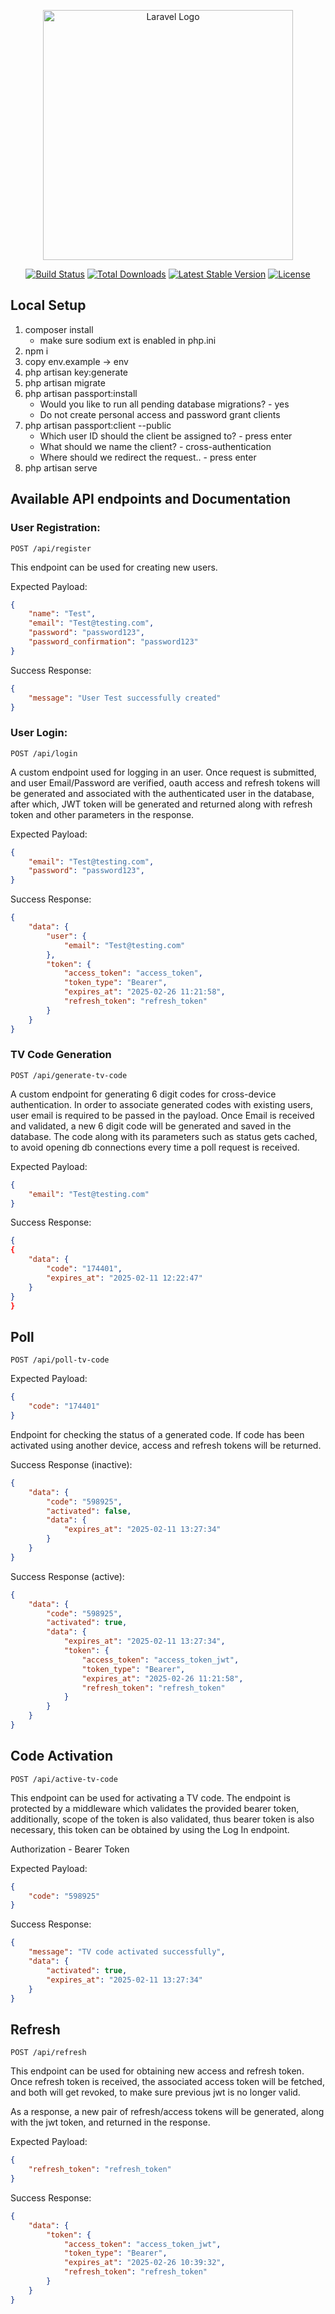 <p align="center"><a href="https://laravel.com" target="_blank"><img src="https://raw.githubusercontent.com/laravel/art/master/logo-lockup/5%20SVG/2%20CMYK/1%20Full%20Color/laravel-logolockup-cmyk-red.svg" width="400" alt="Laravel Logo"></a></p>

<p align="center">
<a href="https://github.com/laravel/framework/actions"><img src="https://github.com/laravel/framework/workflows/tests/badge.svg" alt="Build Status"></a>
<a href="https://packagist.org/packages/laravel/framework"><img src="https://img.shields.io/packagist/dt/laravel/framework" alt="Total Downloads"></a>
<a href="https://packagist.org/packages/laravel/framework"><img src="https://img.shields.io/packagist/v/laravel/framework" alt="Latest Stable Version"></a>
<a href="https://packagist.org/packages/laravel/framework"><img src="https://img.shields.io/packagist/l/laravel/framework" alt="License"></a>
</p>

## Local Setup
1. composer install
   - make sure sodium ext is enabled in php.ini
2. npm i
4. copy env.example -> env
3. php artisan key:generate
4. php artisan migrate
5. php artisan passport:install
   - Would you like to run all pending database migrations? - yes
   - Do not create personal access and password grant clients
6. php artisan passport:client --public
   - Which user ID should the client be assigned to? - press enter
   - What should we name the client? - cross-authentication
   - Where should we redirect the request.. - press enter
7. php artisan serve

## Available API endpoints and Documentation
### User Registration:

```http
POST /api/register
```

This endpoint can be used for creating new users.

Expected Payload:
```json
{
    "name": "Test",
    "email": "Test@testing.com",
    "password": "password123",
    "password_confirmation": "password123"
}
```

Success Response:

```json
{
    "message": "User Test successfully created"
}
```

### User Login:

```http
POST /api/login
```

A custom endpoint used for logging in an user. Once request is submitted, and user Email/Password are verified, oauth access and refresh tokens will be generated and associated
with the authenticated user in the database, after which, JWT token will be generated and returned along with refresh token and other parameters in the response.

Expected Payload:
```json
{
    "email": "Test@testing.com",
    "password": "password123",
}
```

Success Response:

```json
{
    "data": {
        "user": {
            "email": "Test@testing.com"
        },
        "token": {
            "access_token": "access_token",
            "token_type": "Bearer",
            "expires_at": "2025-02-26 11:21:58",
            "refresh_token": "refresh_token"
        }
    }
}
```

### TV Code Generation

```http
POST /api/generate-tv-code
```

A custom endpoint for generating 6 digit codes for cross-device authentication. In order to associate generated codes with existing users, user email is required to be passed in the payload.
Once Email is received and validated, a new 6 digit code will be generated and saved in the database. The code along with its parameters such as status gets cached, to avoid opening db connections
every time a poll request is received.

Expected Payload:
```json
{
    "email": "Test@testing.com"
}
```

Success Response:

```json
{
{
    "data": {
        "code": "174401",
        "expires_at": "2025-02-11 12:22:47"
    }
}
}
```

## Poll

```http
POST /api/poll-tv-code
```

Expected Payload:
```json
{
    "code": "174401"
}
```

Endpoint for checking the status of a generated code. If code has been activated using another device, access and refresh tokens will be returned.

Success Response (inactive):
```json
{
    "data": {
        "code": "598925",
        "activated": false,
        "data": {
            "expires_at": "2025-02-11 13:27:34"
        }
    }
}
```

Success Response (active):
```json
{
    "data": {
        "code": "598925",
        "activated": true,
        "data": {
            "expires_at": "2025-02-11 13:27:34",
            "token": {
                "access_token": "access_token_jwt",
                "token_type": "Bearer",
                "expires_at": "2025-02-26 11:21:58",
                "refresh_token": "refresh_token"
            }
        }
    }
}
```

## Code Activation

```http
POST /api/active-tv-code
```

This endpoint can be used for activating a TV code. The endpoint is protected by a middleware which validates the provided bearer token, additionally, scope of the token is also validated, thus
bearer token is also necessary, this token can be obtained by using the Log In endpoint.

Authorization - Bearer Token

Expected Payload:
```json
{
    "code": "598925"
}
```

Success Response:
```json
{
    "message": "TV code activated successfully",
    "data": {
        "activated": true,
        "expires_at": "2025-02-11 13:27:34"
    }
}
```

## Refresh

```http
POST /api/refresh
```

This endpoint can be used for obtaining new access and refresh token. Once refresh token is received, the associated access token will be fetched, and both will get revoked, to make sure previous jwt is no longer valid.

As a response, a new pair of refresh/access tokens will be generated, along with the jwt token, and returned in the response.

Expected Payload:
```json
{
    "refresh_token": "refresh_token"
}
```

Success Response:
```json
{
    "data": {
        "token": {
            "access_token": "access_token_jwt",
            "token_type": "Bearer",
            "expires_at": "2025-02-26 10:39:32",
            "refresh_token": "refresh_token"
        }
    }
}
```